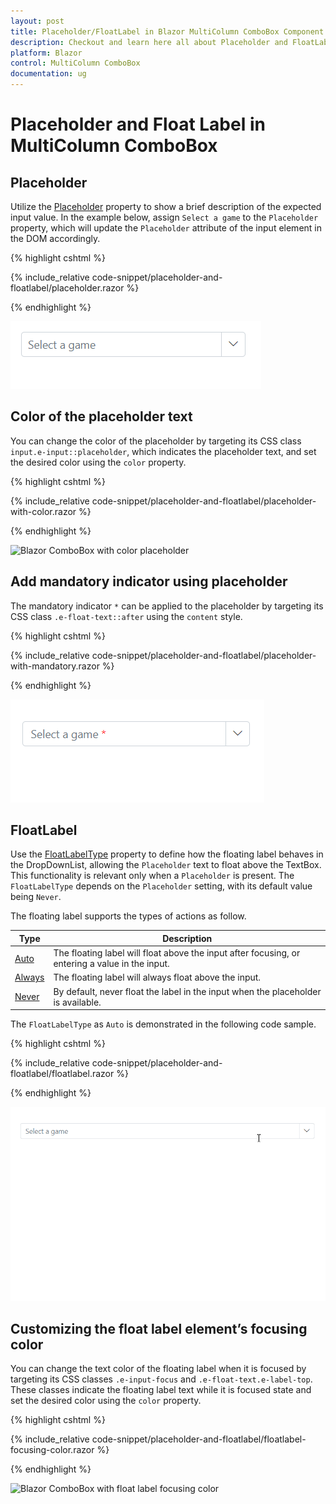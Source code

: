```yaml
---
layout: post
title: Placeholder/FloatLabel in Blazor MultiColumn ComboBox Component | Syncfusion
description: Checkout and learn here all about Placeholder and FloatLabel in Syncfusion Blazor MultiColumn ComboBox component and more.
platform: Blazor
control: MultiColumn ComboBox
documentation: ug
---
```


# Placeholder and Float Label in MultiColumn ComboBox

## Placeholder

Utilize the [Placeholder](https://help.syncfusion.com/cr/blazor/Syncfusion.Blazor.DropDowns.SfDropDownList-2.html#Syncfusion_Blazor_DropDowns_SfDropDownList_2_Placeholder) property to show a brief description of the expected input value. In the example below, assign `Select a game` to the `Placeholder` property, which will update the `Placeholder` attribute of the input element in the DOM accordingly.

{% highlight cshtml %}

{% include_relative code-snippet/placeholder-and-floatlabel/placeholder.razor %}

{% endhighlight %}

![Blazor ComboBox with placeholder](./images/placeholder-and-floatlabel/blazor_combobox_placeholder.png)

## Color of the placeholder text

You can change the color of the placeholder by targeting its CSS class `input.e-input::placeholder`, which indicates the placeholder text, and set the desired color using the `color` property.

{% highlight cshtml %}

{% include_relative code-snippet/placeholder-and-floatlabel/placeholder-with-color.razor %}

{% endhighlight %}

![Blazor ComboBox with color placeholder](./images/placeholder-and-floatlabel/blazor_combobox_placeholder-with-color.png)

## Add mandatory indicator using placeholder

The mandatory indicator `*` can be applied to the placeholder by targeting its CSS class `.e-float-text::after` using the `content` style.

{% highlight cshtml %}

{% include_relative code-snippet/placeholder-and-floatlabel/placeholder-with-mandatory.razor %}

{% endhighlight %}

![Blazor ComboBox with mandatory indicator placeholder](./images/placeholder-and-floatlabel/blazor_combobox_placeholder-with-mandatory.png)

## FloatLabel

Use the [FloatLabelType](https://help.syncfusion.com/cr/blazor/Syncfusion.Blazor.DropDowns.SfDropDownList-2.html#Syncfusion_Blazor_DropDowns_SfDropDownList_2_FloatLabelType) property to define how the floating label behaves in the DropDownList, allowing the `Placeholder` text to float above the TextBox. This functionality is relevant only when a `Placeholder` is present. The `FloatLabelType` depends on the `Placeholder` setting, with its default value being `Never`.

The floating label supports the types of actions as follow.

Type     | Description
------------ | -------------
  [Auto](https://help.syncfusion.com/cr/blazor/Syncfusion.Blazor.Inputs.FloatLabelType.html#Syncfusion_Blazor_Inputs_FloatLabelType_Auto)       | The floating label will float above the input after focusing, or entering a value in the input.
  [Always](https://help.syncfusion.com/cr/blazor/Syncfusion.Blazor.Inputs.FloatLabelType.html#Syncfusion_Blazor_Inputs_FloatLabelType_Always)     | The floating label will always float above the input.
  [Never](https://help.syncfusion.com/cr/blazor/Syncfusion.Blazor.Inputs.FloatLabelType.html#Syncfusion_Blazor_Inputs_FloatLabelType_Never)      | By default, never float the label in the input when the placeholder is available.

The `FloatLabelType` as  `Auto` is demonstrated in the following code sample.

{% highlight cshtml %}

{% include_relative code-snippet/placeholder-and-floatlabel/floatlabel.razor %}

{% endhighlight %}

![Blazor ComboBox with float label](./images/placeholder-and-floatlabel/blazor_combobox_floatlabel.gif)

## Customizing the float label element’s focusing color

You can change the text color of the floating label when it is focused by targeting its CSS classes `.e-input-focus` and `.e-float-text.e-label-top`. These classes indicate the floating label text while it is focused state and set the desired color using the `color` property.

{% highlight cshtml %}

{% include_relative code-snippet/placeholder-and-floatlabel/floatlabel-focusing-color.razor %}

{% endhighlight %}

![Blazor ComboBox with float label focusing color](./images/placeholder-and-floatlabel/blazor_combobox_floatlabel-focusing-color.png)